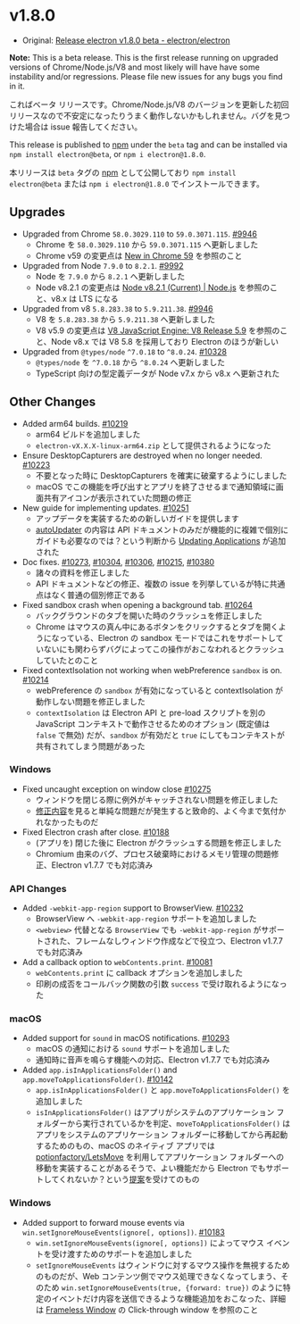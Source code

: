 # v1.8.0

* Original: [Release electron v1.8.0 beta - electron/electron](https://github.com/electron/electron/releases/tag/v1.8.0)


**Note:** This is a beta release. This is the first release running on upgraded versions of Chrome/Node.js/V8 and most likely will have have some instability and/or regressions. Please file new issues for any bugs you find in it.

こればベータ リリースです。Chrome/Node.js/V8 のバージョンを更新した初回リリースなので不安定になったりうまく動作しないかもしれません。バグを見つけた場合は issue 報告してください。

This release is published to [npm](https://www.npmjs.com/package/electron) under the `beta` tag and can be installed via `npm install electron@beta`, or `npm i electron@1.8.0`.

本リリースは `beta` タグの [npm](https://www.npmjs.com/package/electron) として公開しており `npm install electron@beta` または `npm i electron@1.8.0` でインストールできます。

## Upgrades

* Upgraded from Chrome `58.0.3029.110` to `59.0.3071.115`. [#9946](https://github.com/electron/electron/pull/9946)
  * Chrome を `58.0.3029.110` から `59.0.3071.115` へ更新しました
  * Chrome v59 の変更点は [New in Chrome 59](https://developers.google.com/web/updates/2017/05/nic59) を参照のこと
* Upgraded from Node `7.9.0` to `8.2.1`. [#9992](https://github.com/electron/electron/pull/9992)
  * Node を `7.9.0` から `8.2.1` へ更新しました
  * Node v8.2.1 の変更点は [Node v8.2.1 (Current) | Node.js](https://nodejs.org/en/blog/release/v8.2.1/) を参照のこと、v8.x は LTS になる
* Upgraded from v8 `5.8.283.38` to `5.9.211.38`. [#9946](https://github.com/electron/electron/pull/9946)
  * V8 を `5.8.283.38` から `5.9.211.38` へ更新しました
  * V8 v5.9 の変更点は [V8 JavaScript Engine: V8 Release 5.9](https://v8project.blogspot.jp/2017/04/v8-release-59.html) を参照のこと、Node v8.x では V8 5.8 を採用しており Electron のほうが新しい
* Upgraded from `@types/node` `^7.0.18` to `^8.0.24`. [#10328](https://github.com/electron/electron/pull/10328)
  * `@types/node` を `^7.0.18` から `^8.0.24` へ更新しました
  * TypeScript 向けの型定義データが Node v7.x から v8.x へ更新された

## Other Changes

* Added arm64 builds. [#10219](https://github.com/electron/electron/pull/10219)
  * arm64 ビルドを追加しました
  * `electron-vX.X.X-linux-arm64.zip` として提供されるようになった
* Ensure DesktopCapturers are destroyed when no longer needed. [#10223](https://github.com/electron/electron/pull/10223)
  * 不要となった時に DesktopCapturers を確実に破棄するようにしました
  * macOS でこの機能を呼び出すとアプリを終了させるまで通知領域に画面共有アイコンが表示されていた問題の修正
* New guide for implementing updates. [#10251](https://github.com/electron/electron/pull/10251)
  * アップデータを実装するための新しいガイドを提供します
  * [autoUpdater](https://github.com/electron/electron/blob/master/docs/api/auto-updater.md) の内容は API ドキュメントのみだが機能的に複雑で個別にガイドも必要なのでは？という判断から [Updating Applications](https://github.com/electron/electron/blob/master/docs/tutorial/updates.md) が追加された
* Doc fixes. [#10273](https://github.com/electron/electron/pull/10273), [#10304](https://github.com/electron/electron/pull/10304), [#10306](https://github.com/electron/electron/pull/10306), [#10215](https://github.com/electron/electron/pull/10215), [#10380](https://github.com/electron/electron/pull/10380)
  * 諸々の資料を修正しました
  * API ドキュメントなどの修正、複数の issue を列挙しているが特に共通点はなく普通の個別修正である
* Fixed sandbox crash when opening a background tab. [#10264](https://github.com/electron/electron/pull/10264)
  * バックグラウンドのタブを開いた時のクラッシュを修正しました
  * Chrome はマウスの真ん中にあるボタンをクリックするとタブを開くようになっている、Electron の sandbox モードではこれをサポートしていないにも関わらずバグによってこの操作がおこなわれるとクラッシュしていたとのこと
* Fixed contextIsolation not working when webPreference `sandbox` is on. [#10214](https://github.com/electron/electron/pull/10214)
  * webPreference の `sandbox` が有効になっていると contextIsolation が動作しない問題を修正しました
  * `contextIsolation` は Electron API と pre-load スクリプトを別の JavaScript コンテキストで動作させるためのオプション (既定値は `false` で無効) だが、`sandbox` が有効だと `true` にしてもコンテキストが共有されてしまう問題があった

### Windows

* Fixed uncaught exception on window close [#10275](https://github.com/electron/electron/pull/10275)
  * ウィンドウを閉じる際に例外がキャッチされない問題を修正しました
  * [修正内容](https://github.com/electron/electron/pull/10275/files)を見ると単純な問題だが発生すると致命的、よく今まで気付かれなかったものだ
* Fixed Electron crash after close. [#10188](https://github.com/electron/electron/pull/10188)
  * (アプリを) 閉じた後に Electron がクラッシュする問題を修正しました
  * Chromium 由来のバグ、プロセス破棄時におけるメモリ管理の問題修正、Electron v1.7.7 でも対応済み

### API Changes

* Added `-webkit-app-region` support to BrowserView. [#10232](https://github.com/electron/electron/pull/10232)
  * BrowserView へ `-webkit-app-region` サポートを追加しました
  * `<webview>` 代替となる `BrowserView` でも `-webkit-app-region` がサポートされた、フレームなしウィンドウ作成などで役立つ、Electron v1.7.7 でも対応済み
* Add a callback option to `webContents.print`. [#10081](https://github.com/electron/electron/pull/10081)
  * `webContents.print` に callback オプションを追加しました
  * 印刷の成否をコールバック関数の引数 `success` で受け取れるようになった

### macOS

* Added support for `sound` in macOS notifications. [#10293](https://github.com/electron/electron/pull/10293)
  * macOS の通知における `sound` サポートを追加しました
  * 通知時に音声を鳴らす機能への対応、Electron v1.7.7 でも対応済み
* Added `app.isInApplicationsFolder()` and `app.moveToApplicationsFolder()`. [#10142](https://github.com/electron/electron/pull/10142)
  * `app.isInApplicationsFolder()` と `app.moveToApplicationsFolder()` を追加しました
  * `isInApplicationsFolder()` はアプリがシステムのアプリケーション フォルダーから実行されているかを判定、`moveToApplicationsFolder()` はアプリをシステムのアプリケーション フォルダーに移動してから再起動するためのもの、macOS のネイティブ アプリでは [potionfactory/LetsMove](https://github.com/potionfactory/LetsMove) を利用してアプリケーション フォルダーへの移動を実装することがあるそうで、よい機能だから Electron でもサポートしてくれないか？という[提案](https://github.com/electron/electron/issues/1692)を受けてのもの

### Windows

* Added support to forward mouse events via `win.setIgnoreMouseEvents(ignore[, options])`. [#10183](https://github.com/electron/electron/pull/10183)
  * `win.setIgnoreMouseEvents(ignore[, options])` によってマウス イベントを受け渡すためのサポートを追加しました
  * `setIgnoreMouseEvents` はウィンドウに対するマウス操作を無視するためのものだが、Web コンテンツ側でマウス処理できなくなってしまう、そのため `win.setIgnoreMouseEvents(true, {forward: true})` のように特定のイベントだけ内容を送信できるような機能追加をおこなった、詳細は [Frameless Window](https://github.com/electron/electron/blob/master/docs/api/frameless-window.md) の Click-through window を参照のこと
